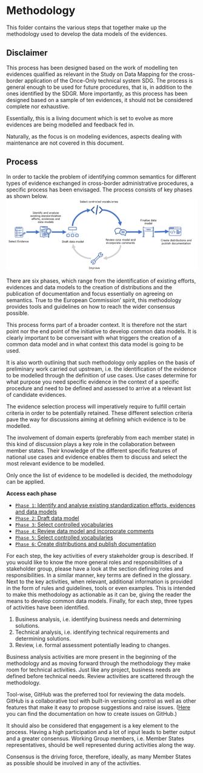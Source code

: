 # Methodology

This folder contains the various steps that together make up the methodology used to develop the data models of the evidences.

## Disclaimer

This process has been designed based on the work of modelling ten evidences qualified as relevant in the Study on Data Mapping for the cross-border application of the Once-Only technical system SDG. The process is general enough to be used for future procedures, that is, in addition to the ones identified by the SDGR. More importantly, as this process has been designed based on a sample of ten evidences, it should not be considered complete nor exhaustive. 

Essentially, this is a living document which is set to evolve as more evidences are being modelled and feedback fed in. 

Naturally, as the focus is on modeling evidences, aspects dealing with maintenance are not covered in this document.  

## Process

In order to tackle the problem of identifying common semantics for different types of evidence exchanged in cross-border administrative procedures, a specific process has been envisaged. The process consists of key phases as shown below. 
![Key phases](https://github.com/SEMICeu/SDG-sandbox/blob/master/process_and_method/methodology/img/methodology_phases.PNG)

There are six phases, which range from the identification of existing efforts, evidences and data models  to the creation of distributions and the publication of documentation and focus essentially on agreeing on semantics. True to the European Commission’ spirit, this methodology provides tools and guidelines on how to reach the wider consensus possible.

This process forms part of a broader context. It is therefore not the start point nor the end point of the initiative to develop common data models. It is clearly important to be conversant with what triggers the creation of a common data model and in what context this data model is going to be used. 

It is also worth outlining that such methodology only applies on the basis of preliminary work carried out upstream, i.e. the identification of the evidence to be modelled through the definition of use cases. Use cases determine for what purpose you need specific evidence in the context of a specific procedure and need to be defined and assessed to arrive at a relevant list of candidate evidences.  

The evidence selection process will imperatively require to fulfill certain criteria in order to be potentially retained. These different selection criteria pave the way for discussions aiming at defining which evidence is to be modelled. 

The involvement of domain experts (preferably from each member state) in this kind of discussion plays a key role in the collaboration between member states. Their knowledge of the different specific features of national use cases and evidence enables them to discuss and select the most relevant evidence to be modelled. 

Only once the list of evidence to be modelled is decided, the methodology can be applied.

**Access each phase**
- [`Phase 1`: Identify and analyse existing standardization efforts, evidences and data models](phase1.md)
- [`Phase 2`: Draft data model](phase2.md)
- [`Phase 3`: Select controlled vocabularies](phase3.md)
- [`Phase 4`: Review data model and incorporate comments](phase4.md)
- [`Phase 5`: Select controlled vocabularies](phase5.md)
- [`Phase 6`: Create distributions and publish documentation](phase6.md)

For each step, the key activities of every stakeholder group is described. If you would like to know the more general roles and responsibilities of a stakeholder group, please have a look at the section defining roles and responsibilities. In a similar manner, key terms are defined in the glossary.
Next to the key activities, when relevant, additional information is provided in the form of rules and guidelines, tools or even examples. This is intended to make this methodology as actionable as it can be, giving the reader the means to develop common data models. 
Finally, for each step, three types of activities have been identified. 
1. Business analysis, i.e. identifying business needs and determining solutions.
2. Technical analysis, i.e. identifying technical requirements and determining solutions.  
3. Review, i.e. formal assessment potentially leading to changes.

Business analysis activities are more present in the beginning of the methodology and as moving forward through the methodology they make room for technical activities. Just like any project, business needs are defined before technical needs. Review activities are scattered through the methodology. 

Tool-wise, GitHub was the preferred tool for reviewing the data models. GitHub is a collaborative tool with built-in versioning control as well as other features that make it easy to propose suggestions and raise issues. ([Here](https://docs.github.com/en/github/managing-your-work-on-github/creating-an-issue) you can find the documentation on how to create issues on GitHub.) 

It should also be considered that engagement is a key element to the process. Having a high participation and a lot of input leads to better output and a greater consensus. Working Group members, i.e. Member States representatives, should be well represented during activities along the way. 

Consensus is the driving force, therefore, ideally, as many Member States as possible should be involved in any of the activities. 


